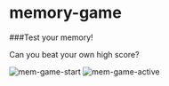 # memory-game

###Test your memory!

Can you beat your own high score?

![mem-game-start](https://github.com/CodingHobo/memory-game/assets/111654143/0b5380f8-93f2-4983-9c57-0ca0df4965d5)
![mem-game-active](https://github.com/CodingHobo/memory-game/assets/111654143/f020c8fb-35f9-4d75-97f5-047aad972695)
